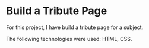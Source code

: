 # Build a Tribute Page
For this project, I have build a tribute page for a subject.

The following technologies were used: HTML, CSS.
